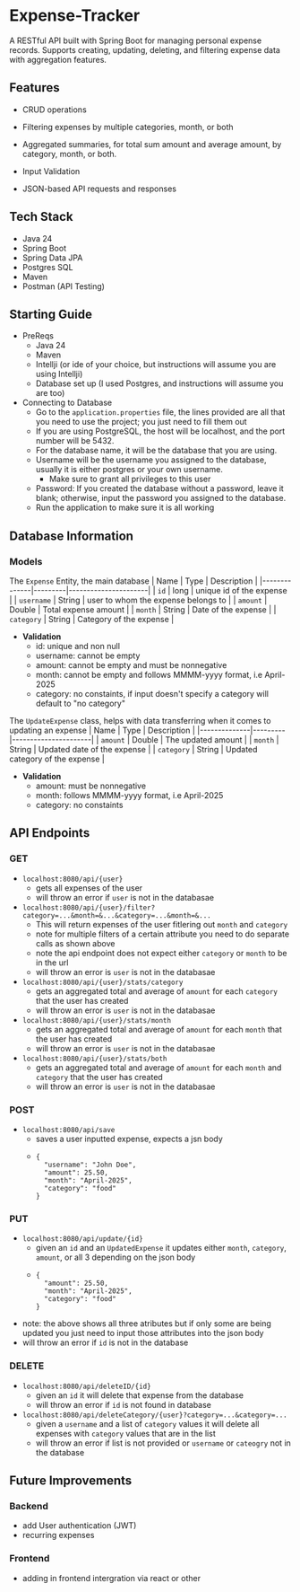 # Expense-Tracker

A RESTful API built with Spring Boot for managing personal expense records. Supports creating, updating, deleting, and filtering expense data with aggregation features.

## Features
* CRUD operations

* Filtering expenses by multiple categories, month, or both 

* Aggregated summaries, for total sum amount and average amount, by category, month, or both. 

* Input Validation

* JSON-based API requests and responses

## Tech Stack
* Java 24
* Spring Boot
* Spring Data JPA
* Postgres SQL
* Maven
* Postman (API Testing)

## Starting Guide
* PreReqs
  * Java 24
  * Maven
  * Intellji (or ide of your choice, but instructions will assume you are using Intellji)
  * Database set up (I used Postgres, and instructions will assume you are too)  
* Connecting to Database
  * Go to the `application.properties` file, the lines provided are all that you need to use the project; you just need to fill them out
  * If you are using PostgreSQL, the host will be localhost, and the port number will be 5432.
  * For the database name, it will be the database that you are using.
  * Username will be the username you assigned to the database, usually it is either postgres or your own username.
    * Make sure to grant all privileges to this user   
  * Password: If you created the database without a password, leave it blank; otherwise, input the password you assigned to the database.
  *  Run the application to make sure it is all working

## Database Information

### Models
The `Expense` Entity, the main database
| Name         | Type    | Description          |
|--------------|---------|----------------------|
| `id`         | long    | unique id of the expense |
| `username`   | String  | user to whom the expense belongs to  |
| `amount`     | Double  | Total expense amount |
| `month`      | String  | Date of the expense  |
| `category`   | String  | Category of the expense  |

* **Validation**
  * id: unique and non null
  * username: cannot be empty
  * amount: cannot be empty and must be nonnegative
  * month: cannot be empty and follows MMMM-yyyy format, i.e April-2025
  * category: no constaints, if input doesn't specify a category will default to "no category"   

The `UpdateExpense` class, helps with data transferring when it comes to updating an expense
| Name         | Type    | Description          |
|--------------|---------|----------------------|
| `amount`     | Double  | The updated amount |
| `month`      | String  | Updated date of the expense  |
| `category`   | String  | Updated category of the expense  |

* **Validation**
  * amount: must be nonnegative
  * month: follows MMMM-yyyy format, i.e April-2025
  * category: no constaints


## API Endpoints 

### GET

* `localhost:8080/api/{user}`
  * gets all expenses of the user
  * will throw an error if `user` is not in the databasae
* `localhost:8080/api/{user}/filter?category=...&month=&...&category=...&month=&...`
  * This will return expenses of the user fitlering out `month` and `category`
  * note for multiple filters of a certain attribute you need to do separate calls as shown above
  * note the api endpoint does not expect either `category` or `month` to be in the url
  * will throw an error is `user` is not in the databasae   
* `localhost:8080/api/{user}/stats/category`
  * gets an aggregated total and average of `amount` for each `category` that the user has created
  * will throw an error is `user` is not in the databasae   
* `localhost:8080/api/{user}/stats/month`
  * gets an aggregated total and average of `amount` for each `month` that the user has created
  * will throw an error is `user` is not in the databasae   
* `localhost:8080/api/{user}/stats/both`
  *  gets an aggregated total and average of `amount` for each `month` and `category` that the user has created
  *  will throw an error is `user` is not in the databasae   

### POST

* `localhost:8080/api/save`
  * saves a user inputted expense, expects a jsn body
  * ```
    {
      "username": "John Doe",
      "amount": 25.50,
      "month": "April-2025",
      "category": "food"
    }
    ```

### PUT

* `localhost:8080/api/update/{id}`
  * given an `id` and an `UpdatedExpense` it updates either `month`, `category`, `amount`, or all 3 depending on the json body
  * ```
    {
      "amount": 25.50,
      "month": "April-2025",
      "category": "food"
    }
  
    ```
* note: the above shows all three atributes but if only some are being updated you just need to input those attributes into the json body
* will throw an error if `id` is not in the database     

### DELETE

* `localhost:8080/api/deleteID/{id}`
  * given an `id` it will delete that expense from the database
  * will throw an error if `id` is not found in database   
* `localhost:8080/api/deleteCategory/{user}?category=...&category=...`
  * given a `username` and a list of `category` values it will delete all expenses with `category` values that are in the list
  * will throw an error if list is not provided or `username` or `cateogry` not in the database   

## Future Improvements

### Backend

*  add User authentication (JWT)
*  recurring expenses

### Frontend

* adding in frontend intergration via react or other
